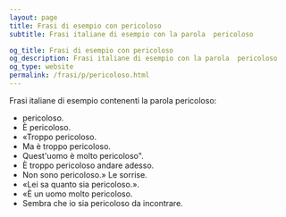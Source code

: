 ```yaml
---
layout: page
title: Frasi di esempio con pericoloso 
subtitle: Frasi italiane di esempio con la parola  pericoloso

og_title: Frasi di esempio con pericoloso 
og_description: Frasi italiane di esempio con la parola  pericoloso
og_type: website
permalink: /frasi/p/pericoloso.html
---
```


Frasi italiane di esempio contenenti la parola pericoloso:


- pericoloso.
- È pericoloso.
- «Troppo pericoloso.
- Ma è troppo pericoloso.
- Quest'uomo è molto pericoloso".
- È troppo pericoloso andare adesso.
- Non sono pericoloso.» Le sorrise.
- «Lei sa quanto sia pericoloso.».
- «È un uomo molto pericoloso.
- Sembra che io sia pericoloso da incontrare.
